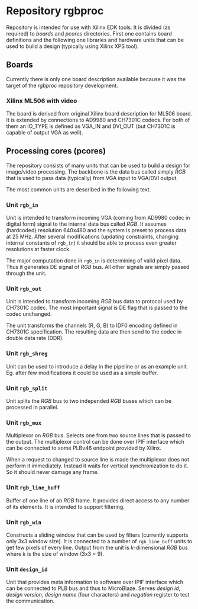 Repository rgbproc
==================

Repository is intended for use with Xilinx EDK tools. It is
divided (as required) to _boards_ and _pcores_ directories.
First one contains board definitions and the following one
libraries and hardware units that can be used to build a
design (typically using Xilinx XPS tool).


Boards
------

Currently there is only one board description available because
it was the target of the _rgbproc_ repository development.

### Xilinx ML506 with video

The board is derived from original Xilinx board description for
ML506 board. It is extended by connections to AD9980 and CH7301C
codecs. For both of them an IO_TYPE is defined as VGA_IN and
DVI_OUT (but CH7301C is capable of output VGA as well).


Processing cores (pcores)
-------------------------

The repository consists of many units that can be used to
build a design for image/video processing. The backbone
is the data bus called simply _RGB_ that is used to pass
data (typically) from VGA input to VGA/DVI output.

The most common units are described in the following text.


### Unit `rgb_in`

Unit is intended to transform incoming VGA (coming from AD9980 codec
in digital form) signal to the internal data bus called _RGB_. It
assumes (hardcoded) resolution 640x480 and the system is preset to
process data at 25 MHz. After several modifications (updating
constraints, changing internal constants of `rgb_in`) it should be
able to process even greater resolutions at faster clock.

The major computation done in `rgb_in` is determining of valid pixel
data. Thus it generates DE signal of _RGB_ bus. All other signals
are simply passed through the unit.


### Unit `rgb_out`

Unit is intended to transform incoming _RGB_ bus data to protocol
used by CH7301C codec. The most important signal is DE flag that
is passed to the codec unchanged.

The unit transforms the channels (R, G, B) to IDF0 encoding defined
in CH7301C specification. The resulting data are then send to the
codec in double data rate (DDR).


### Unit `rgb_shreg`

Unit can be used to introduce a delay in the pipeline or as an example
unit. Eg. after few modifications it could be used as a simple buffer.


### Unit `rgb_split`

Unit splits the _RGB_ bus to two independed _RGB_ buses which can be
processed in parallel.


### Unit `rgb_mux`

Multiplexor on _RGB_ bus. Selects one from two source lines that is
passed to the output. The multiplexor control can be done over IPIF
interface which can be connected to some PLBv46 endpoint provided by
Xilinx.

When a request to changed to source line is made the multiplexor does
not perform it immediately. Instead it waits for vertical synchronization
to do it. So it should never damage any frame.


### Unit `rgb_line_buff`

Buffer of one line of an _RGB_ frame. It provides direct access to any number
of its elements. It is intended to support filtering.


### Unit `rgb_win`

Constructs a sliding window that can be used by filters (currently supports
only 3x3 window size). It is connected to a number of `rgb_line_buff` units to
get few pixels of every line. Output from the unit is _k_-dimensional _RGB_ bus
where _k_ is the size of window (3x3 = 9).


### Unit `design_id`

Unit that provides meta information to software over IPIF interface which
can be connected to PLB bus and thus to MicroBlaze. Serves _design id_,
_design version_, _design name_ (four characters) and _negation_ register
to test the communication.
